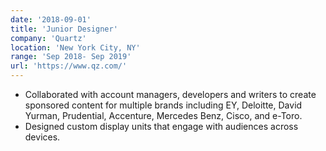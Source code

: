 ```yaml
---
date: '2018-09-01'
title: 'Junior Designer'
company: 'Quartz'
location: 'New York City, NY'
range: 'Sep 2018- Sep 2019'
url: 'https://www.qz.com/'
---
```


- Collaborated with account managers, developers and writers to create sponsored content for multiple brands including EY, Deloitte, David Yurman, Prudential, Accenture, Mercedes Benz, Cisco, and e-Toro.
- Designed custom display units that engage with audiences across devices.
